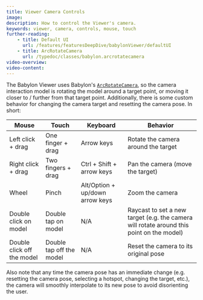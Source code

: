 ```yaml
---
title: Viewer Camera Controls
image:
description: How to control the Viewer's camera.
keywords: viewer, camera, controls, mouse, touch
further-reading:
    - title: Default UI
      url: /features/featuresDeepDive/babylonViewer/defaultUI
    - title: ArcRotateCamera
      url: /typedoc/classes/babylon.arcrotatecamera
video-overview:
video-content:
---
```


The Babylon Viewer uses Babylon's [`ArcRotateCamera`](/typedoc/classes/babylon.arcrotatecamera), so the camera interaction model is rotating the model around a target point, or moving it closer to / further from that target point. Additionally, there is some custom behavior for changing the camera target and resetting the camera pose. In short:

| Mouse                      | Touch                    | Keyboard                        | Behavior                                                                                 |
| -------------------------- | ------------------------ | ------------------------------- | ---------------------------------------------------------------------------------------- |
| Left click + drag          | One finger + drag        | Arrow keys                      | Rotate the camera around the target                                                      |
| Right click + drag         | Two fingers + drag       | Ctrl + Shift + arrow keys       | Pan the camera (move the target)                                                         |
| Wheel                      | Pinch                    | Alt/Option + up/down arrow keys | Zoom the camera                                                                          |
| Double click on model      | Double tap on model      | N/A                             | Raycast to set a new target (e.g. the camera will rotate around this point on the model) |
| Double click off the model | Double tap off the model | N/A                             | Reset the camera to its original pose                                                    |

Also note that any time the camera pose has an immediate change (e.g. resetting the camera pose, selecting a hotspot, changing the target, etc.), the camera will smoothly interpolate to its new pose to avoid disorienting the user.

